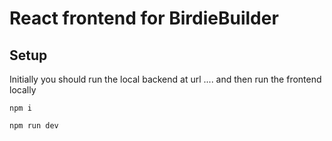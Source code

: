 # React frontend for BirdieBuilder

## Setup

Initially you should run the local backend at url .... and then run the frontend locally

```
npm i

npm run dev
```
